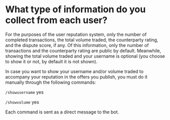 # What type of information do you collect from each user?

For the purposes of the user reputation system, only the number of completed transactions, the total volume traded, the counterparty rating, and the dispute score, if any. Of this information, only the number of transactions and the counterparty rating are public by default. Meanwhile, showing the total volume traded and your username is optional (you choose to show it or not, by default it is not shown).

In case you want to show your username and/or volume traded to accompany your reputation in the offers you publish, you must do it manually through the following commands:

`/showusername` yes

`/showvolume` yes

Each command is sent as a direct message to the bot.

